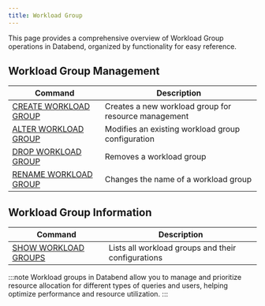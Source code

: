 ```yaml
---
title: Workload Group
---
```


This page provides a comprehensive overview of Workload Group operations in Databend, organized by functionality for easy reference.

## Workload Group Management

| Command | Description |
|---------|-------------|
| [CREATE WORKLOAD GROUP](create-workload-group.md) | Creates a new workload group for resource management |
| [ALTER WORKLOAD GROUP](alter-workload-group.md) | Modifies an existing workload group configuration |
| [DROP WORKLOAD GROUP](drop-workload-group.md) | Removes a workload group |
| [RENAME WORKLOAD GROUP](rename-workload-group.md) | Changes the name of a workload group |

## Workload Group Information

| Command | Description |
|---------|-------------|
| [SHOW WORKLOAD GROUPS](show-workload-groups.md) | Lists all workload groups and their configurations |

:::note
Workload groups in Databend allow you to manage and prioritize resource allocation for different types of queries and users, helping optimize performance and resource utilization.
:::
